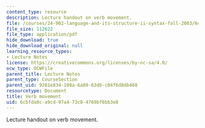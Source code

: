 ```yaml
---
content_type: resource
description: Lecture handout on verb movement.
file: /courses/24-902-language-and-its-structure-ii-syntax-fall-2003/6cbfda0ca9cd97a473c04769bf6bb3e8_9_24_handout.pdf
file_size: 112622
file_type: application/pdf
hide_download: true
hide_download_original: null
learning_resource_types:
- Lecture Notes
license: https://creativecommons.org/licenses/by-nc-sa/4.0/
ocw_type: OCWFile
parent_title: Lecture Notes
parent_type: CourseSection
parent_uid: 9281e834-108a-6a89-63d6-c04f6d8db468
resourcetype: Document
title: Verb movement
uid: 6cbfda0c-a9cd-97a4-73c0-4769bf6bb3e8
---
```

Lecture handout on verb movement.